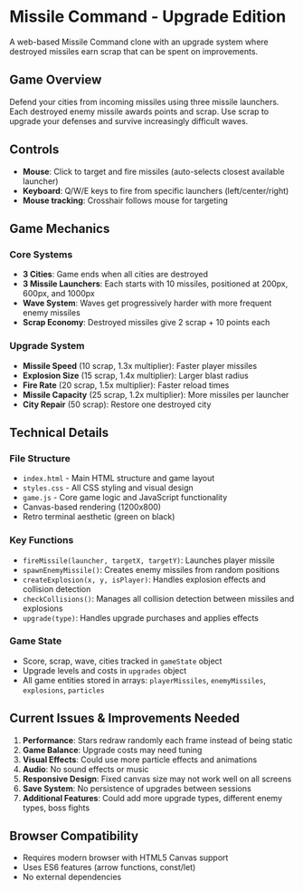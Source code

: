 # Missile Command - Upgrade Edition

A web-based Missile Command clone with an upgrade system where destroyed missiles earn scrap that can be spent on improvements.

## Game Overview

Defend your cities from incoming missiles using three missile launchers. Each destroyed enemy missile awards points and scrap. Use scrap to upgrade your defenses and survive increasingly difficult waves.

## Controls

- **Mouse**: Click to target and fire missiles (auto-selects closest available launcher)
- **Keyboard**: Q/W/E keys to fire from specific launchers (left/center/right)
- **Mouse tracking**: Crosshair follows mouse for targeting

## Game Mechanics

### Core Systems
- **3 Cities**: Game ends when all cities are destroyed
- **3 Missile Launchers**: Each starts with 10 missiles, positioned at 200px, 600px, and 1000px
- **Wave System**: Waves get progressively harder with more frequent enemy missiles
- **Scrap Economy**: Destroyed missiles give 2 scrap + 10 points each

### Upgrade System
- **Missile Speed** (10 scrap, 1.3x multiplier): Faster player missiles
- **Explosion Size** (15 scrap, 1.4x multiplier): Larger blast radius
- **Fire Rate** (20 scrap, 1.5x multiplier): Faster reload times
- **Missile Capacity** (25 scrap, 1.2x multiplier): More missiles per launcher
- **City Repair** (50 scrap): Restore one destroyed city

## Technical Details

### File Structure
- `index.html` - Main HTML structure and game layout
- `styles.css` - All CSS styling and visual design
- `game.js` - Core game logic and JavaScript functionality
- Canvas-based rendering (1200x800)
- Retro terminal aesthetic (green on black)

### Key Functions
- `fireMissile(launcher, targetX, targetY)`: Launches player missile
- `spawnEnemyMissile()`: Creates enemy missiles from random positions
- `createExplosion(x, y, isPlayer)`: Handles explosion effects and collision detection
- `checkCollisions()`: Manages all collision detection between missiles and explosions
- `upgrade(type)`: Handles upgrade purchases and applies effects

### Game State
- Score, scrap, wave, cities tracked in `gameState` object
- Upgrade levels and costs in `upgrades` object
- All game entities stored in arrays: `playerMissiles`, `enemyMissiles`, `explosions`, `particles`

## Current Issues & Improvements Needed

1. **Performance**: Stars redraw randomly each frame instead of being static
2. **Game Balance**: Upgrade costs may need tuning
3. **Visual Effects**: Could use more particle effects and animations
4. **Audio**: No sound effects or music
5. **Responsive Design**: Fixed canvas size may not work well on all screens
6. **Save System**: No persistence of upgrades between sessions
7. **Additional Features**: Could add more upgrade types, different enemy types, boss fights

## Browser Compatibility
- Requires modern browser with HTML5 Canvas support
- Uses ES6 features (arrow functions, const/let)
- No external dependencies